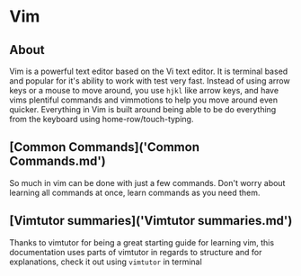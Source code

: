 # Vim

## About
Vim is a powerful text editor based on the Vi text editor. It is terminal based and popular for it's ability to work with test very fast. Instead of using arrow keys or a mouse to move around, you use `hjkl` like arrow keys, and have vims plentiful commands and vimmotions to help you move around even quicker. Everything in Vim is built around being able to be do everything from the keyboard using home-row/touch-typing. 

## [Common Commands]('Common Commands.md')
So much in vim can be done with just a few commands. Don't worry about learning all commands at once, learn commands as you need them.




## [Vimtutor summaries]('Vimtutor summaries.md')



Thanks to vimtutor for being a great starting guide for learning vim, this documentation uses parts of vimtutor in regards to structure and for explanations, check it out using `vimtutor` in terminal
